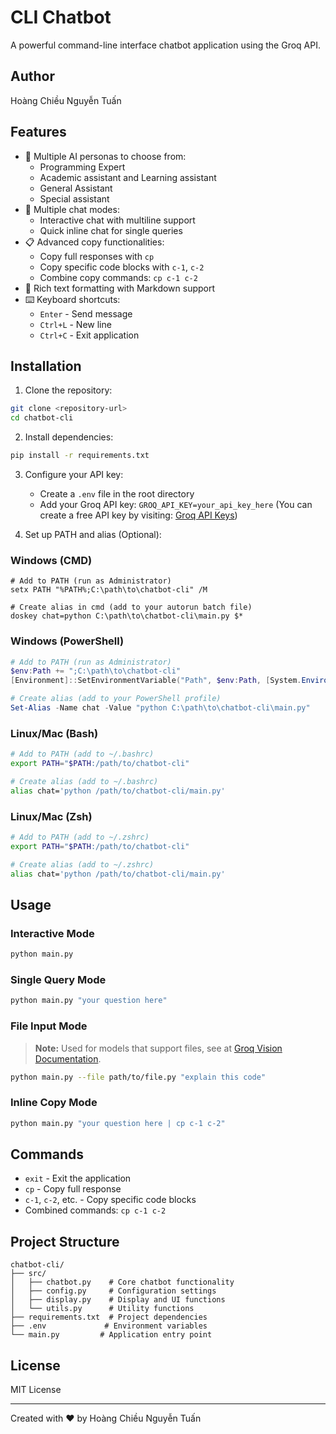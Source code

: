 # CLI Chatbot

A powerful command-line interface chatbot application using the Groq API.

## Author
Hoàng Chiều Nguyễn Tuấn

## Features

- 🤖 Multiple AI personas to choose from:
  - Programming Expert
  - Academic assistant and Learning assistant
  - General Assistant
  - Special assistant
- 💬 Multiple chat modes:
  - Interactive chat with multiline support
  - Quick inline chat for single queries
- 📋 Advanced copy functionalities:
  - Copy full responses with `cp`
  - Copy specific code blocks with `c-1`, `c-2`
  - Combine copy commands: `cp c-1 c-2`
- 🎨 Rich text formatting with Markdown support
- ⌨️ Keyboard shortcuts:
  - `Enter` - Send message
  - `Ctrl+L` - New line
  - `Ctrl+C` - Exit application

## Installation

1. Clone the repository:
```bash
git clone <repository-url>
cd chatbot-cli
```

2. Install dependencies:
```bash
pip install -r requirements.txt
```

3. Configure your API key:
   - Create a `.env` file in the root directory
   - Add your Groq API key: `GROQ_API_KEY=your_api_key_here` (You can create a free API key by visiting: [Groq API Keys](https://console.groq.com/keys))

4. Set up PATH and alias (Optional):

### Windows (CMD)
```batch
# Add to PATH (run as Administrator)
setx PATH "%PATH%;C:\path\to\chatbot-cli" /M

# Create alias in cmd (add to your autorun batch file)
doskey chat=python C:\path\to\chatbot-cli\main.py $*
```

### Windows (PowerShell)
```powershell
# Add to PATH (run as Administrator)
$env:Path += ";C:\path\to\chatbot-cli"
[Environment]::SetEnvironmentVariable("Path", $env:Path, [System.EnvironmentVariableTarget]::Machine)

# Create alias (add to your PowerShell profile)
Set-Alias -Name chat -Value "python C:\path\to\chatbot-cli\main.py"
```

### Linux/Mac (Bash)
```bash
# Add to PATH (add to ~/.bashrc)
export PATH="$PATH:/path/to/chatbot-cli"

# Create alias (add to ~/.bashrc)
alias chat='python /path/to/chatbot-cli/main.py'
```

### Linux/Mac (Zsh)
```bash
# Add to PATH (add to ~/.zshrc)
export PATH="$PATH:/path/to/chatbot-cli"

# Create alias (add to ~/.zshrc)
alias chat='python /path/to/chatbot-cli/main.py'
```

## Usage

### Interactive Mode
```bash
python main.py
```

### Single Query Mode
```bash
python main.py "your question here"
```

### File Input Mode
> **Note:** Used for models that support files, see at [Groq Vision Documentation](https://console.groq.com/docs/vision).
```bash
python main.py --file path/to/file.py "explain this code"
```

### Inline Copy Mode
```bash
python main.py "your question here | cp c-1 c-2"
```

## Commands
- `exit` - Exit the application
- `cp` - Copy full response
- `c-1`, `c-2`, etc. - Copy specific code blocks
- Combined commands: `cp c-1 c-2`

## Project Structure
```
chatbot-cli/
├── src/
│   ├── chatbot.py    # Core chatbot functionality
│   ├── config.py     # Configuration settings
│   ├── display.py    # Display and UI functions
│   └── utils.py      # Utility functions
├── requirements.txt  # Project dependencies
├── .env             # Environment variables
└── main.py         # Application entry point
```

## License
MIT License

---
Created with ❤️ by Hoàng Chiều Nguyễn Tuấn